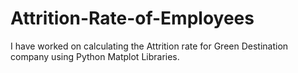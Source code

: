 # Attrition-Rate-of-Employees
I have worked on calculating the Attrition rate for Green Destination company using Python Matplot Libraries.
